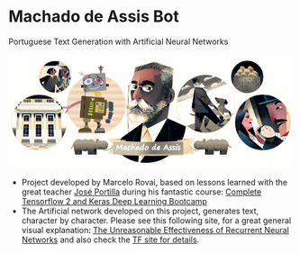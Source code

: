# Machado de Assis Bot
Portuguese Text Generation with Artificial Neural Networks

<img src = "MachadoAssisBot.png">

- Project developed by Marcelo Rovai, based on lessons learned with the great teacher [José Portilla](https://www.udemy.com/course/complete-tensorflow-2-and-keras-deep-learning-bootcamp/#instructor-1) during his fantastic course: [Complete Tensorflow 2 and Keras Deep Learning Bootcamp](https://www.udemy.com/course/complete-tensorflow-2-and-keras-deep-learning-bootcamp/#instructor-1)
- The Artificial network developed on this project, generates text, character by character. Please see this following site, for a great general visual explanation: [The Unreasonable Effectiveness of Recurrent Neural Networks](http://karpathy.github.io/2015/05/21/rnn-effectiveness/) and also check the [TF site for details](https://github.com/tensorflow/docs/blob/master/site/en/tutorials/text/text_generation.ipynb). 
